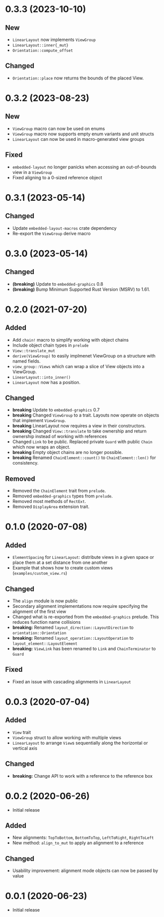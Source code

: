0.3.3 (2023-10-10)
==================

## New

* `LinearLayout` now implements `ViewGroup`
* `LinearLayout::inner{_mut}`
* `Orientation::compute_offset`

## Changed

* `Orientation::place` now returns the bounds of the placed View.

0.3.2 (2023-08-23)
==================

## New

* `ViewGroup` macro can now be used on enums
* `ViewGroup` macro now supports empty enum variants and unit structs
* `LinearLayout` can now be used in macro-generated view groups

## Fixed

* `embedded-layout` no longer panicks when accessing an out-of-bounds view in a `ViewGroup`
* Fixed aligning to a 0-sized reference object

0.3.1 (2023-05-14)
==================

## Changed

* Update `embedded-layout-macros` crate dependency
* Re-export the `ViewGroup` derive macro

0.3.0 (2023-05-14)
==================

## Changed

* **(breaking)** Update to `embedded-graphics` 0.8
* **(breaking)** Bump Minimum Supported Rust Version (MSRV) to 1.61.

0.2.0 (2021-07-20)
==================

## Added

* Add `chain!` macro to simplify working with object chains
* Include object chain types in `prelude`
* `View::translate_mut`
* `derive(ViewGroup)` to easily implmenet ViewGroup on a structure with named fields.
* `view_group::Views` which can wrap a slice of View objects into a ViewGroup.
* `LinearLayout::into_inner()`
* `LinearLayout` now has a position.

## Changed

* **breaking** Update to `embedded-graphics` 0.7
* **breaking** Changed `ViewGroup` to a trait. Layouts now operate on objects that implement `ViewGroup`.
* **breaking** LinearLayout now requires a view in their constructors.
* **breaking** Changed `View::translate` to take ownership and return ownership instead of working with references
* Changed `Link` to be public. Replaced private `Guard` with public `Chain` which now wraps an object.
* **breaking** Empty object chains are no longer possible.
* **breaking** Renamed `ChainElement::count()` to `ChainElement::len()` for consistency.

## Removed

* Removed the `ChainElement` trait from `prelude`.
* Removed `embedded-graphics` types from `prelude`.
* Removed most methods of `RectExt`.
* Removed `DisplayArea` extension trait.

0.1.0 (2020-07-08)
==================

## Added

* `ElementSpacing` for `LinearLayout`: distribute views in a given space or place them at a set distance from one another
* Example that shows how to create custom views (`examples/custom_view.rs`)

## Changed

* The `align` module is now public
* Secondary alignment implementations now require specifying the alignment of the first view
* Changed what is re-exported from the `embedded-graphics` prelude. This reduces function name collisions
* **breaking:** Renamed `layout_direction::LayoutDirection` to `orientation::Orientation`
* **breaking:** Renamed `layout_operation::LayoutOperation` to `layout_element::LayoutElement`
* **breaking:** `ViewLink` has been renamed to `Link` and `ChainTerminator` to `Guard`

## Fixed

* Fixed an issue with cascading alignments in `LinearLayout`

0.0.3 (2020-07-04)
==================

## Added

* `View` trait
* `ViewGroup` struct to allow working with multiple views
* `LinearLayout` to arrange `View`s sequentially along the horizontal or vertical axis

## Changed

* **breaking:** Change API to work with a reference to the reference box

0.0.2 (2020-06-26)
==================

* Initial release

## Added

* New alignments: `TopToBottom`, `BottomToTop`, `LeftToRight`, `RightToLeft`
* New method: `align_to_mut` to apply an alignment to a reference

## Changed

* Usability improvement: alignment mode objects can now be passed by value

0.0.1 (2020-06-23)
==================

* Initial release
